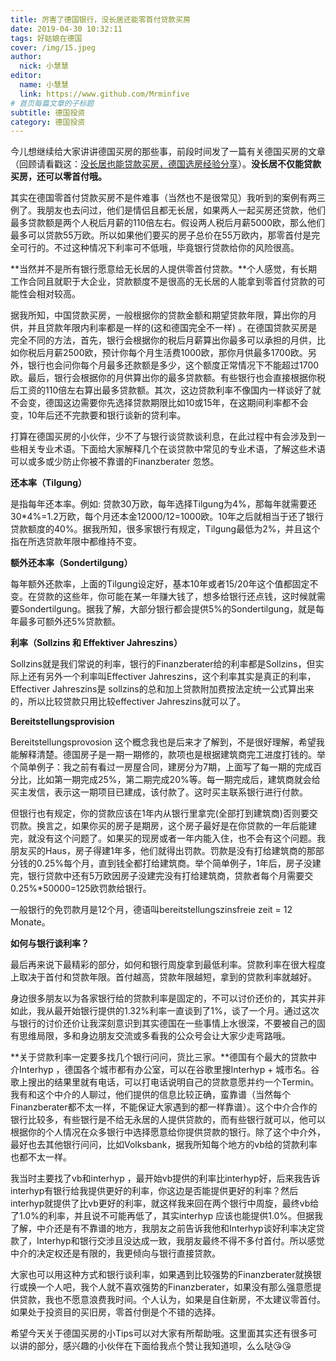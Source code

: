 ```yaml
---
title: 厉害了德国银行，没长居还能零首付贷款买房
date: 2019-04-30 10:32:11
tags: 好姑娘在德国
cover: /img/15.jpeg
author: 
  nick: 小慧慧
editor:
  name: 小慧慧
  link: https://www.github.com/Mrminfive
# 首页每篇文章的子标题
subtitle: 德国投资
category: 德国投资
---
```

  

今儿想继续给大家讲讲德国买房的那些事，前段时间发了一篇有关德国买房的文章（回顾请看戳这：[没长居也能贷款买房，德国选房经验分享](http://mp.weixin.qq.com/s?__biz=MzI0OTE4MTY1Ng==&mid=2649565417&idx=1&sn=edee87bd0bc9c1047eed432bdd284ef5&chksm=f18cec5ec6fb65484e9a10f4e5ddfc1fa10b60a34db4e6a0bd9e24261e13fb429efae646b9de&scene=21#wechat_redirect)）。**没长居不仅能贷款买房，还可以零首付哦。**

  

其实在德国零首付贷款买房不是件难事（当然也不是很常见）我听到的案例有两三例了。我朋友也去问过，他们是情侣且都无长居，如果两人一起买房还贷款，他们最多贷款额是两个人税后月薪的110倍左右。假设两人税后月薪5000欧，那么他们最多可以贷款55万欧。所以如果他们要买的房子总价在55万欧内，那零首付是完全可行的。不过这种情况下利率可不低哦，毕竟银行贷款给你的风险很高。

  

**当然并不是所有银行愿意给无长居的人提供零首付贷款。**个人感觉，有长期工作合同且就职于大企业，贷款额度不是很高的无长居的人能拿到零首付贷款的可能性会相对较高。

  

据我所知，中国贷款买房，一般根据你的贷款金额和期望贷款年限，算出你的月供，并且贷款年限内利率都是一样的(这和德国完全不一样) 。在德国贷款买房是完全不同的方法，首先，银行会根据你的税后月薪算出你最多可以承担的月供，比如你税后月薪2500欧，预计你每个月生活费1000欧，那你月供最多1700欧。另外，银行也会问你每个月最多还款额是多少，这个额度正常情况下不能超过1700欧。最后，银行会根据你的月供算出你的最多贷款额。有些银行也会直接根据你税后工资的110倍左右算出最多贷款额。其次，这边贷款利率不像国内一样谈好了就不会变，德国这边需要你先选择贷款期限比如10或15年，在这期间利率都不会变，10年后还不完款要和银行谈新的贷利率。

  

打算在德国买房的小伙伴，少不了与银行谈贷款谈利息，在此过程中有会涉及到一些相关专业术语。下面给大家解释几个在谈贷款中常见的专业术语，了解这些术语可以或多或少防止你被不靠谱的Finanzberater 忽悠。

  

**还本率（Tilgung）**

  

是指每年还本率。例如: 贷款30万欧，每年选择Tilgung为4%，那每年就需要还30\*4%=1.2万欧，每个月还本金12000/12=1000欧。10年之后就相当于还了银行贷款额度的40%。据我所知，很多家银行有规定，Tilgung最低为2%，并且这个指在所选贷款年限中都维持不变。

  

**额外还本率（Sondertilgung）**

  

每年额外还款率，上面的Tilgung设定好，基本10年或者15/20年这个值都固定不变。在贷款的这些年，你可能在某一年赚大钱了，想多给银行还点钱，这时候就需要Sondertilgung。据我了解，大部分银行都会提供5%的Sondertilgung，就是每年最多可额外还5%贷款额。

  

**利率（Sollzins 和 Effektiver Jahreszins）**

  

Sollzins就是我们常说的利率，银行的Finanzberater给的利率都是Sollzins，但实际上还有另外一个利率叫Effectiver Jahreszins，这个利率其实是真正的利率，Effectiver Jahreszins是 sollzins的总和加上贷款附加费按法定统一公式算出来的，所以比较贷款只用比较effectiver Jahreszins就可以了。

  

**Bereitstellungsprovision**

  

Bereitstellungsprovosion 这个概念我也是后来才了解到，不是很好理解，希望我能解释清楚。德国房子是一期一期修的，款项也是根据建筑商完工进度打钱的。举个简单例子：我之前有看过一房屋合同，建房分为7期，上面写了每一期的完成百分比，比如第一期完成25%，第二期完成20%等。每一期完成后，建筑商就会给买主发信，表示这一期项目已建成，该付款了。这时买主联系银行进行付款。

  

但银行也有规定，你的贷款应该在1年内从银行里拿完(全部打到建筑商)否则要交罚款。换言之，如果你买的房子是期房，这个房子最好是在你贷款的一年后能建完，就没有这个问题了。如果买的现房或者一年内能入住，也不会有这个问题。我朋友买的Haus，房子得建1年多，他们就得出罚款。罚款是没有打给建筑商的那部分钱的0.25%每个月，直到钱全都打给建筑商。举个简单例子，1年后，房子没建完，银行贷款中还有5万欧因房子没建完没有打给建筑商，贷款者每个月需要交0.25%\*50000=125欧罚款给银行。

  

一般银行的免罚款月是12个月，德语叫bereitstellungszinsfreie zeit = 12 Monate。

  

**如何与银行谈利率？**

  

最后再来说下最精彩的部分，如何和银行周旋拿到最低利率。贷款利率在很大程度上取决于首付和贷款年限。首付越高，贷款年限越短，拿到的贷款利率就越好。

  

身边很多朋友以为各家银行给的贷款利率是固定的，不可以讨价还价的，其实并非如此，我从最开始银行提供的1.32%利率一直谈到了1%，谈了一个月。通过这次与银行的讨价还价让我深刻意识到其实德国在一些事情上水很深，不要被自己的固有思维局限，多和身边朋友交流或多看我的公众号会让大家少走弯路哦。
  

**关于贷款利率一定要多找几个银行问问，货比三家。**德国有个最大的贷款中介Interhyp ，德国各个城市都有办公室，可以在谷歌里搜Interhyp + 城市名。谷歌上搜出的结果里就有电话，可以打电话说明自己的贷款意愿并约一个Termin。我有和这个中介的人聊过，他们提供的信息比较正确，蛮靠谱（当然每个Finanzberater都不太一样，不能保证大家遇到的都一样靠谱）。这个中介合作的银行比较多，有些银行是不给无永居的人提供贷款的，而有些银行就可以，他可以根据你的个人情况在众多银行中选择愿意给你提供贷款的银行。除了这个中介外，最好也去其他银行问问，比如Volksbank，据我所知每个地方的vb给的贷款利率也都不太一样。

  

我当时主要找了vb和interhyp ，最开始vb提供的利率比interhyp好，后来我告诉interhyp有银行给我提供更好的利率，你这边是否能提供更好的利率？然后interhyp就提供了比vb更好的利率，就这样我来回在两个银行中周旋，最终vb给了1.0%的利率，并且说不可能再低了，其实interhyp 应该也能提供1.0%。但据我了解，中介还是有不靠谱的地方，我朋友之前告诉我他和Interhyp谈好利率决定贷款了，Interhyp和银行交涉且没达成一致，我朋友最终不得不多付首付。所以感觉中介的决定权还是有限的，我更倾向与银行直接贷款。

  

大家也可以用这种方式和银行谈利率，如果遇到比较强势的Finanzberater就换银行或换一个人吧，我个人就不喜欢强势的Finanzberater，如果没有那么强意愿提供贷款，我也不愿意浪费我时间。个人认为，如果是自住新房，不太建议零首付。如果处于投资目的买旧房，零首付倒是个不错的选择。

  

希望今天关于德国买房的小Tips可以对大家有所帮助哦。这里面其实还有很多可以讲的部分，感兴趣的小伙伴在下面给我点个赞让我知道呗，么么哒😘😘  
